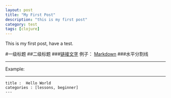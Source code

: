 ```yaml
---
layout: post
title: "My First Post"
description: "this is my first post"
category: test
tags: [clojure]
---
```

This is my first post, have a test.

#一级标题
##二级标题
###[链接文字](链接地址)
例子： [Markdown](http://zh.wikipedia.com/wiki/Markdown)
###水平分割线
* * *

Example:

 ---
    title :  Hello World
    categories : [lessons, beginner]
    ---
